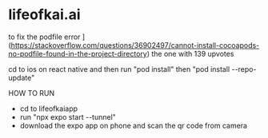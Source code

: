 # lifeofkai.ai

to fix the podfile error 
](https://stackoverflow.com/questions/36902497/cannot-install-cocoapods-no-podfile-found-in-the-project-directory) the one with 139 upvotes

cd to ios on react native and then run "pod install" then "pod install --repo-update"


HOW TO RUN 

- cd to lifeofkaiapp
- run "npx expo start --tunnel" 
- download the expo app on phone and scan the qr code from camera
